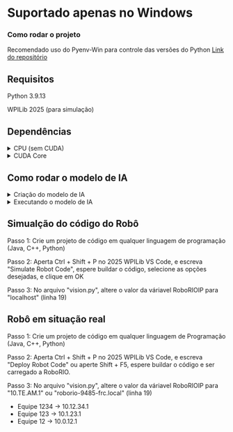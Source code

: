 # Suportado apenas no Windows

### Como rodar o projeto

Recomendado uso do Pyenv-Win para controle das versões do Python [Link do repositório](https://github.com/pyenv-win/pyenv-win)

## Requisitos
Python 3.9.13

WPILib 2025 (para simulação)
## Dependências

<!-- Início das dependências Python -->
<!-- Sem CUDA Core  -->
<details>
  <summary>CPU (sem CUDA)</summary>
  Passo 1: Crie um ambiente virtual (venv) para instalar as dependências do projeto
  
  `python -m venv .venv`

  Passo 2: Ative o ambiente virtual com o comando
  ```
  .\.venv\Scripts\Activate.ps1 # Para Powershell
  .\.venv\Scripts\activate.bat # Para CMD
  ```

  Passo 3:
  Se seu computador não tiver uma placa de vídeo com CUDA Core, rode o comando 

  `pip install -r requirements_cpu.txt`
</details>

<!-- Com CUDA Core -->
<details> 
  <summary>CUDA Core</summary>
  Passo 1: Crie um ambiente virtual (venv) para instalar as dependências do projeto
  
  `python -m venv .venv`

  Passo 2: Ative o ambiente virtual com o comando
  ```
  .\.venv\Scripts\Activate.ps1 # Para Powershell
  .\.venv\Scripts\activate.bat # Para CMD
  ```

  Passo 3:
  Se seu computador tiver uma placa de vídeo com CUDA Core, rode o comando 

  `pip install -r requirements-cuda.txt`
</details>

<!-- Fim das dependências Python -->

## Como rodar o modelo de IA
<details> 
  <summary>Criação do modelo de IA</summary>
Passo 1: Abra o arquivo "criar_modelo.py" em um editor de texto  

Passo 2: Altere o valor da variável "AI_MODEL" para o modelo do Yolo desejado

Passo 3: Altere o valor da variável "AI_MODEL_WITHOUT_ARCHIVE_EXTENSION" para o modelo desejado sem o ".pt" no final

Passo 4: Execute o arquivo "criar_modelo.py"
</details>  

<details>
  <summary>Executando o modelo de IA</summary>
Passo 1: Abra o arquivo "vision.py" em algum editor de texto

Passo 2: Selecione o framework de IA que você deseja rodar, alterando o valor da váriavel "AI_FRAMEWORK". 
```
AI_FRAMEWORK = "tf" # Para TensorFlow Lite
AI_FRAMEWORK = "torch" # Para Torch
```  
Passo 3:
Selecione o modelo desejado do TensorFlow ou do Torch, alterando o valor da variável "AI_MODEL".
```
# Substitua o "n" no "yolov8" para alterar o modelo do yolo

AI_MODEL = "yolov8n_quantização_escolhida.tflite" # Para TensorFlow Lite 
AI_MODEL = "yolov8n.pt" # Para Torch
```

Passo 4: Execute o arquivo "vision.py"
</details>

<!-- Inicio conexão ao robô  -->
## Simualção do código do Robô
Passo 1: Crie um projeto de código em qualquer linguagem de programação (Java, C++, Python)

Passo 2: Aperta Ctrl + Shift + P no 2025 WPILib VS Code, e escreva "Simulate Robot Code", espere buildar o código, selecione as opções desejadas, e clique em OK

Passo 3: No arquivo "vision.py", altere o valor da váriavel RoboRIOIP para "localhost" (linha 19)

## Robô em situação real
Passo 1: Crie um projeto de código em qualquer linguagem de Programação (Java, C++, Python)

Passo 2: Aperta Ctrl + Shift + P no 2025 WPILib VS Code, e escreva "Deploy Robot Code" ou aperte Shift + F5, espere buildar o código e ser carregado a RoboRIO.

Passo 3: 
No arquivo "vision.py", altere o valor da váriavel RoboRIOIP para "10.TE.AM.1" ou "roborio-9485-frc.local" (linha 19)

- Equipe 1234 -> 10.12.34.1
- Equipe 123 -> 10.1.23.1
- Equipe 12 -> 10.0.12.1

<!-- Fim conexão ao robô  -->
